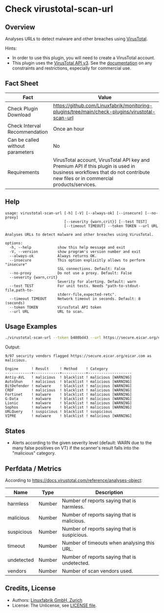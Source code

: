 # Check virustotal-scan-url

## Overview

Analyses URLs to detect malware and other breaches using [VirusTotal](https://www.virustotal.com/).

Hints:

* In order to use this plugin, you will need to create a VirusTotal account.
* This plugin uses the [VirusTotal API v3](https://docs.virustotal.com/reference/overview). See the [documentation](https://docs.virustotal.com/reference/public-vs-premium-api) on any constraints and restrictions, especially for commercial use.


## Fact Sheet

| Fact | Value |
|----|----|
| Check Plugin Download                 | <https://github.com/Linuxfabrik/monitoring-plugins/tree/main/check-plugins/virustotal-scan-url> |
| Check Interval Recommendation         | Once an hour |
| Can be called without parameters      | No |
| Requirements                          | VirusTotal account, VirusTotal API key and Premium API if this plugin is used in business workflows that do not contribute new files or in commercial products/services. |


## Help

```text
usage: virustotal-scan-url [-h] [-V] [--always-ok] [--insecure] [--no-proxy]
                           [--severity {warn,crit}] [--test TEST]
                           [--timeout TIMEOUT] --token TOKEN --url URL

Analyses URLs to detect malware and other breaches using VirusTotal.

options:
  -h, --help            show this help message and exit
  -V, --version         show program's version number and exit
  --always-ok           Always returns OK.
  --insecure            This option explicitly allows to perform "insecure"
                        SSL connections. Default: False
  --no-proxy            Do not use a proxy. Default: False
  --severity {warn,crit}
                        Severity for alerting. Default: warn
  --test TEST           For unit tests. Needs "path-to-stdout-file,path-to-
                        stderr-file,expected-retc".
  --timeout TIMEOUT     Network timeout in seconds. Default: 8 (seconds)
  --token TOKEN         VirusTotal API token
  --url URL             URL to scan.
```


## Usage Examples

```bash
./virustotal-scan-url --token b480bd43 --url https://secure.eicar.org/eicar.com
```

Output:

```text
9/97 security vendors flagged https://secure.eicar.org/eicar.com as malicious.

Engine      ! Result     ! Method    ! Category           
------------+------------+-----------+--------------------
Antiy-AVL   ! malicious  ! blacklist ! malicious [WARNING]
AutoShun    ! malicious  ! blacklist ! malicious [WARNING]
BitDefender ! malware    ! blacklist ! malicious [WARNING]
CRDF        ! malicious  ! blacklist ! malicious [WARNING]
Fortinet    ! malware    ! blacklist ! malicious [WARNING]
G-Data      ! malware    ! blacklist ! malicious [WARNING]
Lionic      ! malware    ! blacklist ! malicious [WARNING]
Sophos      ! malware    ! blacklist ! malicious [WARNING]
URLQuery    ! suspicious ! blacklist ! suspicious         
VIPRE       ! malware    ! blacklist ! malicious [WARNING]
```


## States

* Alerts according to the given severity level (default: WARN due to the many false positives on VT) if the scanner's result falls into the "malicious" category.


## Perfdata / Metrics

According to <https://docs.virustotal.com/reference/analyses-object>:

| Name | Type | Description |
|----|----|----|
| harmless | Number | Number of reports saying that is harmless. |
| malicious | Number | Number of reports saying that is malicious. |
| suspicious | Number | Number of reports saying that is suspicious. |
| timeout | Number | Number of timeouts when analysing this URL. |
| undetected | Number | Number of reports saying that is undetected. |
| vendors | Number | Number of scan vendors used. |


## Credits, License

* Authors: [Linuxfabrik GmbH, Zurich](https://www.linuxfabrik.ch)
* License: The Unlicense, see [LICENSE file](https://unlicense.org/).
